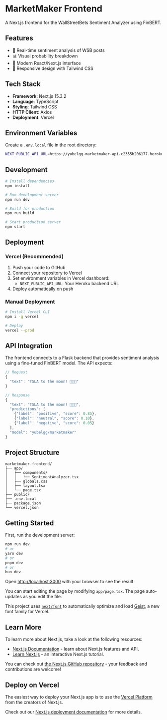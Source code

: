 # MarketMaker Frontend

A Next.js frontend for the WallStreetBets Sentiment Analyzer using FinBERT.

## Features

- 🎯 Real-time sentiment analysis of WSB posts
- 📊 Visual probability breakdown
- 🚀 Modern React/Next.js interface
- 📱 Responsive design with Tailwind CSS

## Tech Stack

- **Framework**: Next.js 15.3.2
- **Language**: TypeScript
- **Styling**: Tailwind CSS
- **HTTP Client**: Axios
- **Deployment**: Vercel

## Environment Variables

Create a `.env.local` file in the root directory:

```bash
NEXT_PUBLIC_API_URL=https://yubelgg-marketmaker-api-c2355b206177.herokuapp.com
```

## Development

```bash
# Install dependencies
npm install

# Run development server
npm run dev

# Build for production
npm run build

# Start production server
npm start
```

## Deployment

### Vercel (Recommended)

1. Push your code to GitHub
2. Connect your repository to Vercel
3. Set environment variables in Vercel dashboard:
   - `NEXT_PUBLIC_API_URL`: Your Heroku backend URL
4. Deploy automatically on push

### Manual Deployment

```bash
# Install Vercel CLI
npm i -g vercel

# Deploy
vercel --prod
```

## API Integration

The frontend connects to a Flask backend that provides sentiment analysis using a fine-tuned FinBERT model. The API expects:

```typescript
// Request
{
  "text": "TSLA to the moon! 🚀🚀🚀"
}

// Response
{
  "text": "TSLA to the moon! 🚀🚀🚀",
  "predictions": [
    {"label": "positive", "score": 0.85},
    {"label": "neutral", "score": 0.10},
    {"label": "negative", "score": 0.05}
  ],
  "model": "yubelgg/marketmaker"
}
```

## Project Structure

```
marketmaker-frontend/
├── app/
│   ├── components/
│   │   └── SentimentAnalyzer.tsx
│   ├── globals.css
│   ├── layout.tsx
│   └── page.tsx
├── public/
├── .env.local
├── package.json
└── vercel.json
```

## Getting Started

First, run the development server:

```bash
npm run dev
# or
yarn dev
# or
pnpm dev
# or
bun dev
```

Open [http://localhost:3000](http://localhost:3000) with your browser to see the result.

You can start editing the page by modifying `app/page.tsx`. The page auto-updates as you edit the file.

This project uses [`next/font`](https://nextjs.org/docs/app/building-your-application/optimizing/fonts) to automatically optimize and load [Geist](https://vercel.com/font), a new font family for Vercel.

## Learn More

To learn more about Next.js, take a look at the following resources:

- [Next.js Documentation](https://nextjs.org/docs) - learn about Next.js features and API.
- [Learn Next.js](https://nextjs.org/learn) - an interactive Next.js tutorial.

You can check out [the Next.js GitHub repository](https://github.com/vercel/next.js) - your feedback and contributions are welcome!

## Deploy on Vercel

The easiest way to deploy your Next.js app is to use the [Vercel Platform](https://vercel.com/new?utm_medium=default-template&filter=next.js&utm_source=create-next-app&utm_campaign=create-next-app-readme) from the creators of Next.js.

Check out our [Next.js deployment documentation](https://nextjs.org/docs/app/building-your-application/deploying) for more details.
